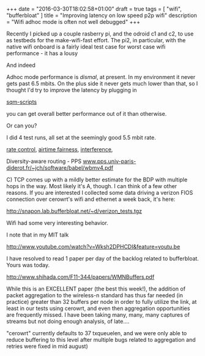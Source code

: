+++
date = "2016-03-30T18:02:58+01:00"
draft = true
tags = [ "wifi", "bufferbloat" ]
title = "Improving latency on low speed p2p wifi"
description = "Wifi adhoc mode is often not well debugged"
+++

Recently I picked up a couple rasberry pi, and the odroid c1 and c2,
to use as testbeds for the make-wifi-fast effort. The pi2, in particular,
with the native wifi onboard is a fairly ideal test case for worst
case wifi performance - it has a lousy 

And indeed

Adhoc mode performance is *dismal*, at present. In my environment it
never gets past 6.5 mbits. On the plus side it never gets much lower
than that, so I thought I'd try to improve the latency by plugging in 

[sqm-scripts]()


you can get overall better performance out of it than otherwise.

Or can you?

I did 4 test runs, all set at the seemingly good 5.5 mbit rate.

[rate control](/post/wifi_rate_control), [airtime fairness](/post/airtime_fairness), [interference](/post/interference),



Diversity-aware routing - PPS
www.pps.univ-paris-diderot.fr/~jch/software/babel/wbmv4.pdf

C) TCP comes up with a mildly better estimate for the BDP with multiple hops in the way. Most likely it's A, though. I can think of a few other reasons. If you are interested I collected some data driving a verizon FIOS connection over cerowrt's wifi and ethernet a week back, it's here:

http://snapon.lab.bufferbloat.net/~d/verizon_tests.tgz

Wifi had some very interesting behavior.

I note that in my MIT talk

http://www.youtube.com/watch?v=Wksh2DPHCDI&feature=youtu.be


I have resolved to read 1 paper per day of the backlog related to bufferbloat. Yours was today.

http://www.shihada.com/F11-344/papers/WMNBuffers.pdf

While this is an EXCELLENT paper (the best this week!), the addition of packet aggregation to the wireless-n standard has thus far needed (in practice) greater than 32 buffers per node in order to fully utilize the link, at least in our tests using cerowrt, and even then aggregation opportunities are frequently missed. I have been taking many, many, many captures of streams but not doing enough analysis, of late....

"cerowrt" currently defaults to 37 txqueuelen, and we were only able to reduce buffering to this level after multiple bugs related to aggregation and retries were fixed in mid august)



